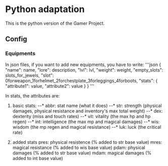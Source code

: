 # Python adaptation

This is the python version of the Gamer Project.

## Config
### Equipments
In json files, if you want to add new equipments, you have to write:
'''json
{
	"name": name,
	"lore": description,
	"lvl": lvl,
	"weight": weight,
	"empty_slots": slots_for_jewels,
	"slot": 0forweapon_1forhelmet_2forchestplate_3forleggings_4forboots,
	"stats": {
		"attribute1": value, "attribute2": value
	}
}
'''

In stats, the attributes are:

1. basic stats:
--* abbr: stat name (what it does)
--* str: strength (physical damages, physical resistance and inventory's max total weight)
--* dex: dexterity (miss and touch rates)
--* vit: vitality (the max hp and hp regen)
--* int: intelligence (the max mp and magical damages)
--* wis: wisdom (the mp regen and magical resistance)
--* luk: luck (the critical rate)

2. added stats
pres: physical resistence (% added to str base value)
mres: magical resistance (% added to wis base value)
pdam: physical damages (% added to str base value)
mdam: magical damages (% added to int base value)

